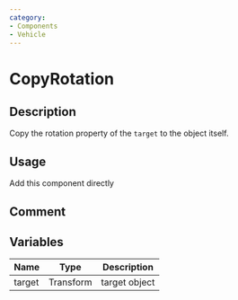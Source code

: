 ```yaml
---
category: 
- Components
- Vehicle
---
```

# CopyRotation
## Description

Copy the rotation property of the `target` to the object itself.

## Usage

Add this component directly

## Comment

## Variables
| Name | Type | Description |
| ----------- | ----------- | ----------- |
| target | Transform | target object |  
